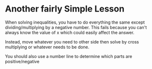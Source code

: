 # Another fairly Simple Lesson
When solving inequalities, you have to do everything the same except dividing/multiplying by a negative number. This fails because you can't always know the value of x which could easily affect the answer.

Instead, move whatever you need to other side then solve by cross multiplying or whatever needs to be done.

You should also use a number line to determine which parts are positive/negative